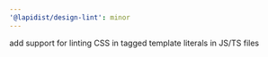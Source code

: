 ```yaml
---
'@lapidist/design-lint': minor
---
```


add support for linting CSS in tagged template literals in JS/TS files

